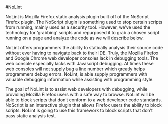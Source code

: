 #NoLint

NoLint is Mozilla Firefox static analysis plugin built off of the NoScript Firefox plugin. The NoScript plugin is something used to stop certain scripts from running, mainly used as a security tool. However, we’ve used the technology for ‘grabbing’ scripts and repurposed it to grab a chosen script running on a page and analyze the code as we will describe below.

NoLint offers programmers the ability to statically analysis their source code without ever having to navigate back to their IDE. Truly, the Mozilla Firefox and Google Chrome web developer consoles lack in debugging tools. The web console especially lacks with Javascript debugging. At times these web consoles will not supply bug a line number which greatly helps programmers debug errors. NoLint, is able supply programmers with valuable debugging information while assisting with programming style. 

The goal of NoLint is to assist web developers with debugging, while providing Mozilla Firefox users with a safe way to browse. NoLint will be able to block scripts that don’t conform to a web developer code standards. NoScript is an interactive plugin that allows Firefox users the ability to block scripts. NoLint is going to use this framework to block scripts that don’t pass static analysis test. 

